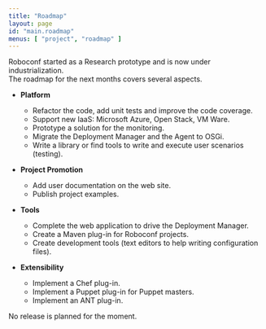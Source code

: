 ```yaml
---
title: "Roadmap"
layout: page
id: "main.roadmap"
menus: [ "project", "roadmap" ]
---
```


Roboconf started as a Research prototype and is now under industrialization.  
The roadmap for the next months covers several aspects.

* **Platform**

    * Refactor the code, add unit tests and improve the code coverage.
    * Support new IaaS: Microsoft Azure, Open Stack, VM Ware.
    * Prototype a solution for the monitoring.
    * Migrate the Deployment Manager and the Agent to OSGi.
    * Write a library or find tools to write and execute user scenarios (testing). 

* **Project Promotion**

    * Add user documentation on the web site.
    * Publish project examples.

* **Tools**

    * Complete the web application to drive the Deployment Manager.
    * Create a Maven plug-in for Roboconf projects.
    * Create development tools (text editors to help writing configuration files).

* **Extensibility**

    * Implement a Chef plug-in.
    * Implement a Puppet plug-in for Puppet masters.
    * Implement an ANT plug-in.

No release is planned for the moment.
